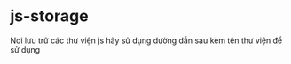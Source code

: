 # js-storage
Nơi lưu trữ các thư viện js
hãy sử dụng dường dẫn sau kèm tên thư viện để sử dụng
<script src="https://cdn.jsdelivr.net/gh/Jiu-Jit-Su/js-storage/tenthuvien.js"></script>

